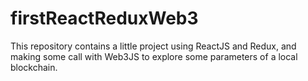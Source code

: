 # firstReactReduxWeb3
This repository contains a little project using ReactJS and Redux, and making some call with Web3JS to explore some parameters of a local blockchain. 
